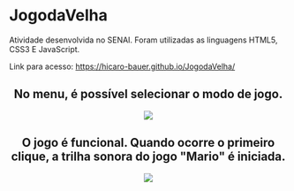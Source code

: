 # JogodaVelha
Atividade desenvolvida no SENAI. Foram utilizadas as linguagens HTML5, CSS3 E JavaScript. 

Link para acesso: https://hicaro-bauer.github.io/JogodaVelha/

<div align="center">
<h2> No menu, é possível selecionar o modo de jogo. </h2>
<img src="https://user-images.githubusercontent.com/105173431/209450902-2dc9d3b5-2a46-4161-a179-fe33d503b0dc.png" />

<h2> O jogo é funcional. Quando ocorre o primeiro clique, a trilha sonora do jogo "Mario" é iniciada. </h2>
<img src="https://user-images.githubusercontent.com/105173431/209450926-86311de7-dc4b-44be-9d62-1500c79e90c1.png" />
</div>
